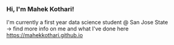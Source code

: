 ### Hi, I'm Mahek Kothari! 

I'm currently a first year data science student @ San Jose State 
<br>
-> find more info on me and what I've done here https://mahekkothari.github.io
